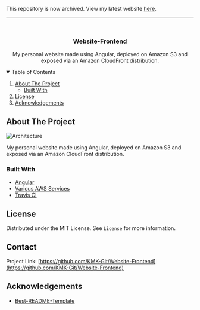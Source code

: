 This repository is now archived. View my latest website [here](https://github.com/KMK-Git/KMK-Git/blob/main/README.md).

--------
<!-- PROJECT LOGO -->
<br />
<p align="center">

  <h3 align="center">Website-Frontend</h3>

  <p align="center">
     My personal website made using Angular, deployed on Amazon S3 and exposed via an Amazon CloudFront distribution.
    <br />
  </p>
</p>

<!-- TABLE OF CONTENTS -->
<details open="open">
  <summary>Table of Contents</summary>
  <ol>
    <li>
      <a href="#about-the-project">About The Project</a>
      <ul>
        <li><a href="#built-with">Built With</a></li>
      </ul>
    </li>
    <li><a href="#license">License</a></li>
    <li><a href="#acknowledgements">Acknowledgements</a></li>
  </ol>
</details>

<!-- ABOUT THE PROJECT -->
## About The Project

![Architecture](../assets/Architecture.png?raw=true)

My personal website made using Angular, deployed on Amazon S3 and exposed via an Amazon CloudFront distribution.

### Built With

- [Angular](https://angular.io/)
- [Various AWS Services](https://aws.amazon.com/)
- [Travis CI](https://travis-ci.com/)

<!-- LICENSE -->
## License

Distributed under the MIT License. See `License` for more information.

<!-- CONTACT -->
## Contact

Project Link: [https://github.com/KMK-Git/Website-Frontend](https://github.com/KMK-Git/Website-Frontend)

<!-- ACKNOWLEDGEMENTS -->
## Acknowledgements
* [Best-README-Template](https://github.com/othneildrew/Best-README-Template)
